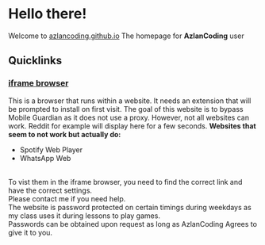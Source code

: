 # Hello there!
Welcome to [azlancoding.github.io](https://azlancoding.github.io)
The homepage for **AzlanCoding** user
## Quicklinks
### [iframe browser](iframe-browser-pwa)
This is a browser that runs within a website. 
It needs an extension that will be prompted to install on first visit. 
The goal of this website is to bypass Mobile Guardian as it does not use a proxy. 
However, not all websites can work. 
Reddit for example will display here for a few seconds. 
  **Websites that seem to not work but actually do:**<br>
   - Spotify Web Player<br>
   - WhatsApp Web<br>
  <br>
To vist them in the iframe browser, you need to find the correct link and have the correct settings. <br>
Please contact me if you need help.<br>
The website is password protected on certain timings during weekdays as my class uses it during lessons to play games.<br>
Passwords can be obtained upon request as long as AzlanCoding Agrees to give it to you.<br>
